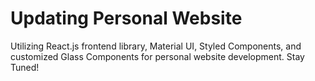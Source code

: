 # Updating Personal Website
Utilizing React.js frontend library, Material UI, Styled Components, and customized Glass Components for personal website development. Stay Tuned!
